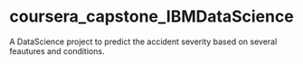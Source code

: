 # coursera_capstone_IBMDataScience
A DataScience project to predict the accident severity based on several feautures and conditions.
